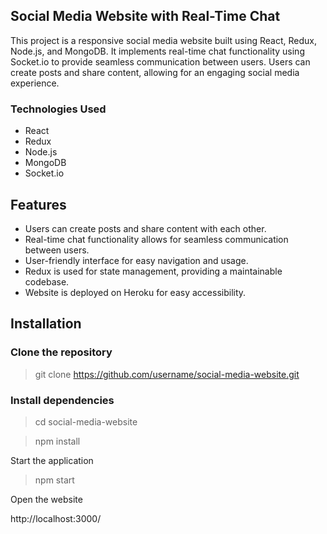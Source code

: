 ## Social Media Website with Real-Time Chat

This project is a responsive social media website built using React, Redux, Node.js, and MongoDB. It implements real-time chat functionality using Socket.io to provide seamless communication between users. Users can create posts and share content, allowing for an engaging social media experience.

### Technologies Used

- React
- Redux
- Node.js
- MongoDB
- Socket.io

## Features

- Users can create posts and share content with each other.
- Real-time chat functionality allows for seamless communication between users.
- User-friendly interface for easy navigation and usage.
- Redux is used for state management, providing a maintainable codebase.
- Website is deployed on Heroku for easy accessibility.

## Installation

### Clone the repository

> git clone https://github.com/username/social-media-website.git

### Install dependencies

> cd social-media-website

> npm install

Start the application

> npm start

Open the website

http://localhost:3000/

